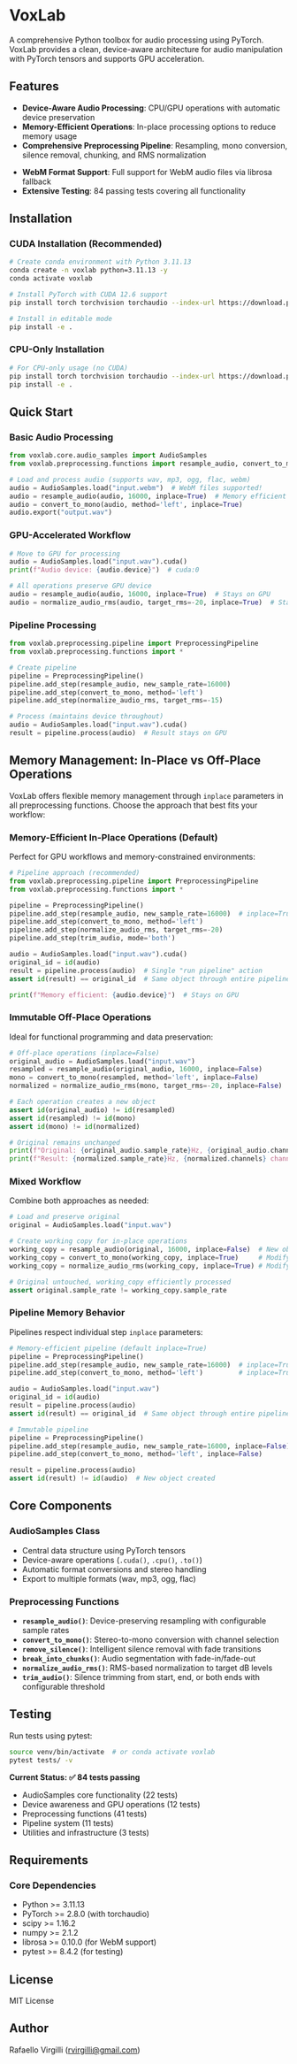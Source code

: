 # VoxLab

A comprehensive Python toolbox for audio processing using PyTorch. VoxLab provides a clean, device-aware architecture for audio manipulation with PyTorch tensors and supports GPU acceleration.

## Features

- **Device-Aware Audio Processing**: CPU/GPU operations with automatic device preservation
- **Memory-Efficient Operations**: In-place processing options to reduce memory usage
- **Comprehensive Preprocessing Pipeline**: Resampling, mono conversion, silence removal, chunking, and RMS normalization
<!-- - **Voice Embedding Extraction**: ECAPA2 model support via Hugging Face Hub (Coming Soon) -->
- **WebM Format Support**: Full support for WebM audio files via librosa fallback
- **Extensive Testing**: 84 passing tests covering all functionality

## Installation

### CUDA Installation (Recommended)
```bash
# Create conda environment with Python 3.11.13
conda create -n voxlab python=3.11.13 -y
conda activate voxlab

# Install PyTorch with CUDA 12.6 support
pip install torch torchvision torchaudio --index-url https://download.pytorch.org/whl/cu126

# Install in editable mode
pip install -e .
```

### CPU-Only Installation
```bash
# For CPU-only usage (no CUDA)
pip install torch torchvision torchaudio --index-url https://download.pytorch.org/whl/cpu
pip install -e .
```

## Quick Start

### Basic Audio Processing
```python
from voxlab.core.audio_samples import AudioSamples
from voxlab.preprocessing.functions import resample_audio, convert_to_mono

# Load and process audio (supports wav, mp3, ogg, flac, webm)
audio = AudioSamples.load("input.webm")  # WebM files supported!
audio = resample_audio(audio, 16000, inplace=True)  # Memory efficient
audio = convert_to_mono(audio, method='left', inplace=True)
audio.export("output.wav")
```

### GPU-Accelerated Workflow
```python
# Move to GPU for processing
audio = AudioSamples.load("input.wav").cuda()
print(f"Audio device: {audio.device}")  # cuda:0

# All operations preserve GPU device
audio = resample_audio(audio, 16000, inplace=True)  # Stays on GPU
audio = normalize_audio_rms(audio, target_rms=-20, inplace=True)  # Stays on GPU
```

### Pipeline Processing
```python
from voxlab.preprocessing.pipeline import PreprocessingPipeline
from voxlab.preprocessing.functions import *

# Create pipeline
pipeline = PreprocessingPipeline()
pipeline.add_step(resample_audio, new_sample_rate=16000)
pipeline.add_step(convert_to_mono, method='left')
pipeline.add_step(normalize_audio_rms, target_rms=-15)

# Process (maintains device throughout)
audio = AudioSamples.load("input.wav").cuda()
result = pipeline.process(audio)  # Result stays on GPU
```

## Memory Management: In-Place vs Off-Place Operations

VoxLab offers flexible memory management through `inplace` parameters in all preprocessing functions. Choose the approach that best fits your workflow:

### Memory-Efficient In-Place Operations (Default)
Perfect for GPU workflows and memory-constrained environments:

```python
# Pipeline approach (recommended)
from voxlab.preprocessing.pipeline import PreprocessingPipeline
from voxlab.preprocessing.functions import *

pipeline = PreprocessingPipeline()
pipeline.add_step(resample_audio, new_sample_rate=16000)  # inplace=True default
pipeline.add_step(convert_to_mono, method='left')
pipeline.add_step(normalize_audio_rms, target_rms=-20)
pipeline.add_step(trim_audio, mode='both')

audio = AudioSamples.load("input.wav").cuda()
original_id = id(audio)
result = pipeline.process(audio)  # Single "run pipeline" action
assert id(result) == original_id  # Same object through entire pipeline!

print(f"Memory efficient: {audio.device}")  # Stays on GPU
```

### Immutable Off-Place Operations
Ideal for functional programming and data preservation:

```python
# Off-place operations (inplace=False)
original_audio = AudioSamples.load("input.wav")
resampled = resample_audio(original_audio, 16000, inplace=False)
mono = convert_to_mono(resampled, method='left', inplace=False)  
normalized = normalize_audio_rms(mono, target_rms=-20, inplace=False)

# Each operation creates a new object
assert id(original_audio) != id(resampled)
assert id(resampled) != id(mono) 
assert id(mono) != id(normalized)

# Original remains unchanged
print(f"Original: {original_audio.sample_rate}Hz, {original_audio.channels} channels")
print(f"Result: {normalized.sample_rate}Hz, {normalized.channels} channels")
```

### Mixed Workflow
Combine both approaches as needed:

```python
# Load and preserve original
original = AudioSamples.load("input.wav")

# Create working copy for in-place operations
working_copy = resample_audio(original, 16000, inplace=False)  # New object
working_copy = convert_to_mono(working_copy, inplace=True)     # Modify copy
working_copy = normalize_audio_rms(working_copy, inplace=True) # Modify copy

# Original untouched, working_copy efficiently processed
assert original.sample_rate != working_copy.sample_rate
```

### Pipeline Memory Behavior
Pipelines respect individual step `inplace` parameters:

```python
# Memory-efficient pipeline (default inplace=True)
pipeline = PreprocessingPipeline()
pipeline.add_step(resample_audio, new_sample_rate=16000)  # inplace=True default
pipeline.add_step(convert_to_mono, method='left')         # inplace=True default

audio = AudioSamples.load("input.wav")
original_id = id(audio)
result = pipeline.process(audio)
assert id(result) == original_id  # Same object through entire pipeline

# Immutable pipeline
pipeline = PreprocessingPipeline()
pipeline.add_step(resample_audio, new_sample_rate=16000, inplace=False)
pipeline.add_step(convert_to_mono, method='left', inplace=False)

result = pipeline.process(audio)
assert id(result) != id(audio)  # New object created
```

## Core Components

### AudioSamples Class
- Central data structure using PyTorch tensors
- Device-aware operations (`.cuda()`, `.cpu()`, `.to()`)
- Automatic format conversions and stereo handling
- Export to multiple formats (wav, mp3, ogg, flac)

### Preprocessing Functions
- **`resample_audio()`**: Device-preserving resampling with configurable sample rates
- **`convert_to_mono()`**: Stereo-to-mono conversion with channel selection
- **`remove_silence()`**: Intelligent silence removal with fade transitions
- **`break_into_chunks()`**: Audio segmentation with fade-in/fade-out
- **`normalize_audio_rms()`**: RMS-based normalization to target dB levels
- **`trim_audio()`**: Silence trimming from start, end, or both ends with configurable threshold

<!-- ### Embedding Extraction (Coming Soon)
- **ECAPA2Model**: State-of-the-art speaker embedding model
- **Extractor**: High-level interface for embedding extraction
- **GPU acceleration** with automatic device detection -->

## Testing

Run tests using pytest:
```bash
source venv/bin/activate  # or conda activate voxlab
pytest tests/ -v
```

**Current Status: ✅ 84 tests passing**
- AudioSamples core functionality (22 tests)
- Device awareness and GPU operations (12 tests)  
- Preprocessing functions (41 tests)
- Pipeline system (11 tests)
- Utilities and infrastructure (3 tests)

## Requirements

### Core Dependencies
- Python >= 3.11.13
- PyTorch >= 2.8.0 (with torchaudio)
- scipy >= 1.16.2
- numpy >= 2.1.2
- librosa >= 0.10.0 (for WebM support)
- pytest >= 8.4.2 (for testing)

<!-- ### ML Dependencies (Coming Soon)
- Hugging Face Hub >= 0.10.0
- transformers >= 4.0.0 -->

## License

MIT License

## Author

Rafaello Virgilli (rvirgilli@gmail.com)